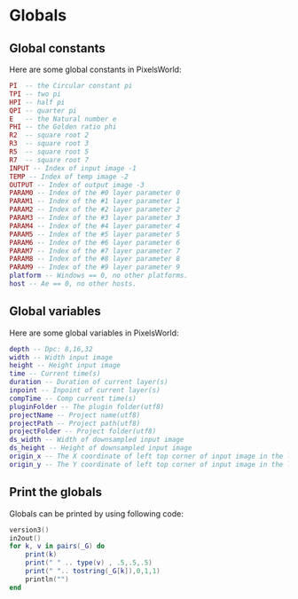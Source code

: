 # Globals

## Global constants

Here are some global constants in PixelsWorld: 

```lua:const.lua
PI  -- the Circular constant pi
TPI -- two pi
HPI -- half pi
QPI -- quarter pi
E   -- the Natural number e
PHI -- the Golden ratio phi
R2  -- square root 2
R3  -- square root 3
R5  -- square root 5
R7  -- square root 7
INPUT -- Index of input image -1
TEMP -- Index of temp image -2
OUTPUT -- Index of output image -3
PARAM0 -- Index of the #0 layer parameter 0
PARAM1 -- Index of the #1 layer parameter 1
PARAM2 -- Index of the #2 layer parameter 2
PARAM3 -- Index of the #3 layer parameter 3
PARAM4 -- Index of the #4 layer parameter 4
PARAM5 -- Index of the #5 layer parameter 5
PARAM6 -- Index of the #6 layer parameter 6
PARAM7 -- Index of the #7 layer parameter 7
PARAM8 -- Index of the #8 layer parameter 8
PARAM9 -- Index of the #9 layer parameter 9
platform -- Windows == 0, no other platforms. 
host -- Ae == 0, no other hosts. 
```

## Global variables

Here are some global variables in PixelsWorld: 

```lua:globalvars.lua
depth -- Dpc: 8,16,32
width -- Width input image
height -- Height input image
time -- Current time(s)
duration -- Duration of current layer(s)
inpoint -- Inpoint of current layer(s)
compTime -- Comp current time(s)
pluginFolder -- The plugin folder(utf8)
projectName -- Project name(utf8)
projectPath -- Project path(utf8)
projectFolder -- Project folder(utf8)
ds_width -- Width of downsampled input image
ds_height -- Height of downsampled input image
origin_x -- The X coordinate of left top corner of input image in the layer coordinate. 
origin_y -- The Y coordinate of left top corner of input image in the layer coordinate. 
```

## Print the globals 

Globals can be printed by using following code: 

```lua:printGlobals.lua
version3()
in2out()
for k, v in pairs(_G) do
    print(k)
    print(" " .. type(v) , .5,.5,.5)
    print(" ".. tostring(_G[k]),0,1,1)
    println("")
end
```